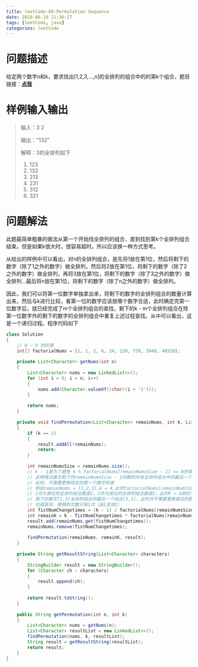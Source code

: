 ```yaml
---
title: leetCode-60:Permutation Sequence
date: 2018-06-10 21:36:17
tags: [leetCode, java]
categories: leetCode
---
```


# 问题描述

给定两个数字n和k，要求找出[1,2,3,...,n]的全排列的组合中的的第k个组合，题目链接：**[点我](https://leetcode.com/problems/permutation-sequence/description/)**

<!-- more -->

# 样例输入输出

> 输入：3 2
>
> 输出："132"
>
> 解释：3的全排列如下
>
> 1. 123
> 2. 132
> 3. 213
> 4. 231
> 5. 312
> 6. 321

# 问题解法

此题最简单粗暴的做法从第一个开始找全排列的组合，直到找到第k个全排列组合结束。但是如果k很大时，很容易超时。所以应该换一种方式思考。

从给出的样例中可以看出，对n的全排列组合，是先将1放在第1位，然后将剩下的数字（除了1之外的数字）做全排列，然后将2放在第1位，将剩下的数字（除了2之外的数字）做全排列，再将3放在第1位，将剩下的数字（除了3之外的数字）做全排列...最后将n放在第1位，将剩下的数字（除了n之外的数字）做全排列。

因此，我们可以将第一位数字单独拿出来，将剩下的数字的全排列组合的数量计算出来，然后与k进行比较，看第一位的数字应该放哪个数字合适，此时确定完第一位数字后，就已经完成了m个全排列组合的查找，剩下的k - m个全排列组合在除第一位数字外的剩下的数字的全排列组合中重复上述过程查找。从中可以看出，这是一个递归过程。程序代码如下

```java
class Solution 
{
    // 0 ~ 9 的阶乘
    int[] factorialNums = {1, 1, 2, 6, 24, 120, 720, 5040, 40320};
    
    private List<Character> getNums(int n)
    {
        List<Character> nums = new LinkedList<>();
        for (int i = 0; i < n; i++)
        {
            nums.add(Character.valueOf((char)(i + '1')));
        }
        
        return nums;
    }
    
    private void findPermutation(List<Character> remainNums, int k, List<Character> result)
    {
        if (k == 1)
        {
            result.addAll(remainNums);
            return;
        }
        
        int remainNumsSize = remainNums.size();
        // k - 1是为了避免 k % factorialNums[remainNumsSize - 1] == 0的情况
        // 此种情况表示剩下的remainNumsSize - 1的数的所有全排列组合中的最后一个组合
        // 此时，不需要更换现在的第一个数字的值
        // 例如remianNums = [1,2,3],k = 4,此时factorialNums[remainNumsSize - 1] = 2
        // 1作为首位的全排列组合数是2，2作为首位的全排列组合数是2，此时k = 4刚好落在2作为首位时，
        // 剩下的数字[1,3]全排列组合的最后一个组合[3,1]，此时并不需要更换首位的数字2变成3
        // 也就是说，更换的次数只有1次（由1变成2）
        int fistNumChangetimes = (k - 1) / factorialNums[remainNumsSize - 1];
        int remainK = k - fistNumChangetimes * factorialNums[remainNumsSize - 1];
        result.add(remainNums.get(fistNumChangetimes));
        remainNums.remove(fistNumChangetimes);
        
        findPermutation(remainNums, remainK, result);
    }
    
    private String getResultString(List<Character> characters)
    {
        StringBuilder result = new StringBuilder();
        for (Character ch : characters)
        {
            result.append(ch);
        }
        
        return result.toString();
    }
    
    public String getPermutation(int n, int k) 
    {
        List<Character> nums = getNums(n);
        List<Character> resultList = new LinkedList<>();
        findPermutation(nums, k, resultList);
        String result = getResultString(resultList);
        return result;
    }
}
```

